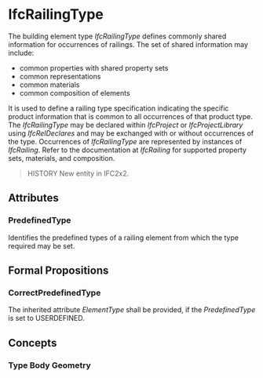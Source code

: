 # IfcRailingType

The building element type _IfcRailingType_ defines commonly shared information for occurrences of railings. The set of shared information may include:

* common properties with shared property sets
* common representations
* common materials
* common composition of elements
<!-- end of short definition -->

It is used to define a railing type specification indicating the specific product information that is common to all occurrences of that product type. The _IfcRailingType_ may be declared within _IfcProject_ or _IfcProjectLibrary_ using _IfcRelDeclares_ and may be exchanged with or without occurrences of the type. Occurrences of _IfcRailingType_ are represented by instances of _IfcRailing_. Refer to the documentation at _IfcRailing_ for supported property sets, materials, and composition.

> HISTORY New entity in IFC2x2.

## Attributes

### PredefinedType
Identifies the predefined types of a railing element from which the type required may be set.

## Formal Propositions

### CorrectPredefinedType
The inherited attribute _ElementType_ shall be provided, if the _PredefinedType_ is set to USERDEFINED.

## Concepts

### Type Body Geometry



